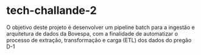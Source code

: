 # tech-challande-2
O objetivo deste projeto é desenvolver um pipeline batch para a ingestão e arquitetura de dados da Bovespa, com a finalidade de automatizar o processo de extração, transformação e carga (ETL) dos dados do pregão D-1
